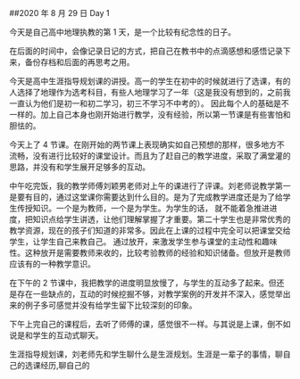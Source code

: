 ##2020 年 8 月 29 日 Day 1

今天是自己高中地理执教的第 1 天，是一个比较有纪念性的日子。

在后面的时间中，会像记录日记的方式，把自己在教书中的点滴感想和感悟记录下来，备份存档和后面的再思考之用。

今天是高中生涯指导规划课的讲授。高一的学生在初中的时候就进行了选课，有的人选择了地理作为选考科目，有些人地理学习了一年（这是我没有想到的，之前我一直认为他们是初一和初二学习，初三不学习不中考的）。
因此每个人的基础是不一样的。加上自己本身也刚开始进行教学，没有经验，所以第一节课是有些害怕和胆怯的。

今天上了 4 节课。在刚开始的两节课上表现确实如自己预想的那样，很多地方不流畅，没有进行比较好的课堂设计。而且为了赶自己的教学进度，采取了满堂灌的思路，并没有和学生展开足够多的互动。

中午吃完饭，我的教学师傅刘颖男老师对上午的课进行了评课。刘老师说教学第一是要有目的，通过这堂课你需要达到什么目的。是为了完成教学进度还是为了给学生传授知识。一个是为教师，一个是为学生。为学生的话，
就不能着急推进进度，把知识点给学生讲透，让他们理解掌握了才重要。第二十学生也是非常优秀的教学资源，现在的孩子们知道的非常多。因此在上课的过程中完全可以把课堂交给学生，让学生自己来教自己。
通过放开，来激发学生参与课堂的主动性和趣味性。这种放开是需要教师来收的，比较考验教师的经验和知识储备。但放开是教师应该有的一种教学意识。

在下午的 2 节课中，我把教学的进度明显放慢了，与学生的互动多了起来。但还是存在一些缺点的，互动的时候挖掘不够，对教学案例的开发并不深入，感觉举出来的例子多可感觉并没有给学生留下比较深刻的印象。

下午上完自己的课程后，去听了师傅的课，感觉很不一样。与其说是上课，倒不如说是和学生的互动式聊天。

生涯指导规划课，刘老师先和学生聊什么是生涯规划。生涯是一辈子的事情，聊自己的选课经历,聊自己的
